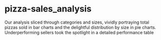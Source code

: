 # pizza-sales_analysis
Our analysis sliced through categories and sizes, vividly portraying total pizzas sold in bar charts and the delightful distribution by size in pie charts. Underperforming sellers took the spotlight in a detailed performance table 

